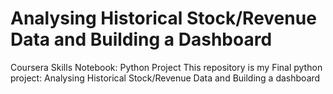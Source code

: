# Analysing Historical Stock/Revenue Data and Building a Dashboard
Coursera Skills Notebook: Python Project
This repository is my Final python project: Analysing Historical Stock/Revenue Data and Building a dashboard
